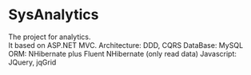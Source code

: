 # SysAnalytics

The project for analytics.</br>
It based on ASP.NET MVC.
Architecture: DDD, CQRS
DataBase: MySQL
ORM: NHibernate plus Fluent NHibernate (only read data)
Javascript: JQuery, jqGrid
